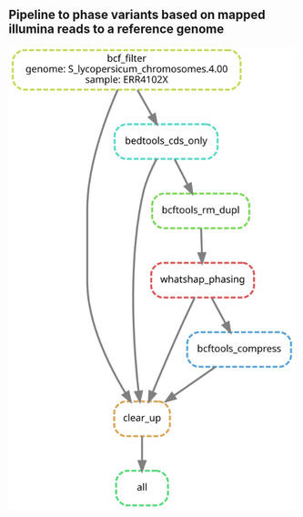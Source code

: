 ## Pipeline to phase variants based on mapped illumina reads to a reference genome
![plot](workflow.svg)
